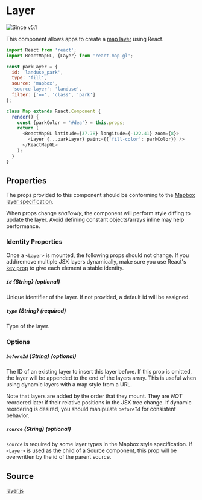 # Layer

![Since v5.1](https://img.shields.io/badge/since-v5.1-green)

This component allows apps to create a [map layer](https://docs.mapbox.com/mapbox-gl-js/style-spec/#layers) using React.

```js
import React from 'react';
import ReactMapGL, {Layer} from 'react-map-gl';

const parkLayer = {
  id: 'landuse_park',
  type: 'fill',
  source: 'mapbox',
  'source-layer': 'landuse',
  filter: ['==', 'class', 'park']
};

class Map extends React.Component {
  render() {
    const {parkColor = '#dea'} = this.props;
    return (
      <ReactMapGL latitude={37.78} longitude={-122.41} zoom={8}>
        <Layer {...parkLayer} paint={{'fill-color': parkColor}} />
      </ReactMapGL>
    );
  }
}
```

## Properties

The props provided to this component should be conforming to the [Mapbox layer specification](https://docs.mapbox.com/mapbox-gl-js/style-spec/#layers).

When props change *shallowly*, the component will perform style diffing to update the layer. Avoid defining constant objects/arrays inline may help performance.

### Identity Properties

Once a `<Layer>` is mounted, the following props should not change. If you add/remove multiple JSX layers dynamically, make sure you use React's [key prop](https://reactjs.org/docs/lists-and-keys.html#keys) to give each element a stable identity.

##### `id` {String} (optional)
Unique identifier of the layer. If not provided, a default id will be assigned.

##### `type` {String} (required)
Type of the layer.

### Options

##### `beforeId` {String} (optional)
The ID of an existing layer to insert this layer before. If this prop is omitted, the layer will be appended to the end of the layers array. This is useful when using dynamic layers with a map style from a URL.

Note that layers are added by the order that they mount. They are *NOT* reordered later if their relative positions in the JSX tree change. If dynamic reordering is desired, you should manipulate `beforeId` for consistent behavior.

##### `source` {String} (optional)
`source` is required by some layer types in the Mapbox style specification. If `<Layer>` is used as the child of a [Source](/docs/components/source.md) component, this prop will be overwritten by the id of the parent source.

## Source
[layer.js](https://github.com/uber/react-map-gl/tree/5.2-release/src/components/layer.js)

